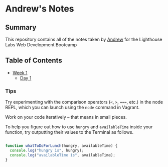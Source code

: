# Andrew's Notes
## Summary
This repository contains all of the notes taken by [Andrew](https://github.com/AndreWWWolf) for the Lighthouse Labs Web Development Bootcamp
## Table of Contents
  * [Week 1](/Week_1)
    * [Day 1](/Week_1/Day_1)
### Tips
Try experimenting with the comparison operators (`<`, `>`, `===`, etc.) in the node REPL, which you can launch using the `node` command in Vagrant.

Work on your code iteratively – that means in small pieces.

To help you figure out how to use `hungry` and `availableTime` inside your function, try outputting their values to the Terminal as follows.

```javascript

function whatToDoForLunch(hungry, availableTime) {
  console.log("hungry is", hungry);
  console.log("availableTime is", availableTime);
}

```